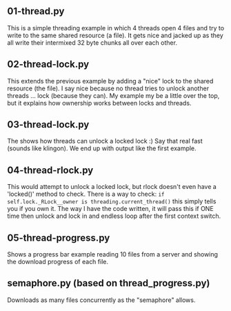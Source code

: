 ## 01-thread.py

This is a simple threading example in which 4 threads open 4 files and try to write to the 
same shared resource (a file). It gets nice and jacked up as they all write their intermixed
32 byte chunks all over each other.

## 02-thread-lock.py

This extends the previous example by adding a "nice" lock to the shared resource (the file). I say
nice because no thread tries to unlock another threads ... lock (because they can). My example my
be a little over the top, but it explains how ownership works between locks and threads.

## 03-thread-lock.py

The shows how threads can unlock a locked lock :) Say that real fast (sounds like klingon). We end
up with output like the first example.

## 04-thread-rlock.py

This would attempt to unlock a locked lock, but rlock doesn't even have a 'locked()' method to
check. There is a way to check: `if self.lock._RLock__owner is threading.current_thread()` this 
simply tells you if you own it. The way I have the code written, it will pass this if ONE time
then unlock and lock in and endless loop after the first context switch.

## 05-thread-progress.py

Shows a progress bar example reading 10 files from a server and showing the download progress of each file.

## semaphore.py (based on thread_progress.py)

Downloads as many files concurrently as the "semaphore" allows. 

